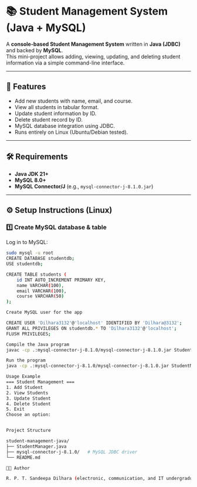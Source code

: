 # 📚 Student Management System (Java + MySQL)

A **console-based Student Management System** written in **Java (JDBC)** and backed by **MySQL**.  
This mini-project allows adding, viewing, updating, and deleting student information via a simple command-line interface.  

---

## 🚀 Features

- Add new students with name, email, and course.  
- View all students in tabular format.  
- Update student information by ID.  
- Delete student record by ID.  
- MySQL database integration using JDBC.  
- Runs entirely on Linux (Ubuntu/Debian tested).  

---

## 🛠️ Requirements

- **Java JDK 21+**  
- **MySQL 8.0+**  
- **MySQL Connector/J** (e.g., `mysql-connector-j-8.1.0.jar`)  

---

## ⚙️ Setup Instructions (Linux)

### 1️⃣ Create MySQL database & table

Log in to MySQL:

```bash
sudo mysql -u root
CREATE DATABASE studentdb;
USE studentdb;

CREATE TABLE students (
    id INT AUTO_INCREMENT PRIMARY KEY,
    name VARCHAR(100),
    email VARCHAR(100),
    course VARCHAR(50)
);

Create MySQL user for the app

CREATE USER 'Dilhara3132'@'localhost' IDENTIFIED BY 'Dilhara@3132';
GRANT ALL PRIVILEGES ON studentdb.* TO 'Dilhara3132'@'localhost';
FLUSH PRIVILEGES;

Compile the Java program
javac -cp .:mysql-connector-j-8.1.0/mysql-connector-j-8.1.0.jar StudentManager.java

Run the program
java -cp .:mysql-connector-j-8.1.0/mysql-connector-j-8.1.0.jar StudentManager

Usage Example
=== Student Management ===
1. Add Student
2. View Students
3. Update Student
4. Delete Student
5. Exit
Choose an option:


Project Structure

student-management-java/
├── StudentManager.java
├── mysql-connector-j-8.1.0/   # MySQL JDBC driver
└── README.md

👨‍💻 Author

R. P. T. Sandeepa Dilhara (electronic, communication, and IT undergraduate student )
